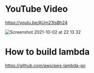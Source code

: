 # YouTube Video
https://youtu.be/AUm23lsBh24

![Screenshot 2021-10-02 at 22 13 32](https://user-images.githubusercontent.com/40702606/135757006-48da214c-0e5e-4b2e-a820-f5e66b0cdb2e.png)

# How to build lambda
https://github.com/aws/aws-lambda-go
